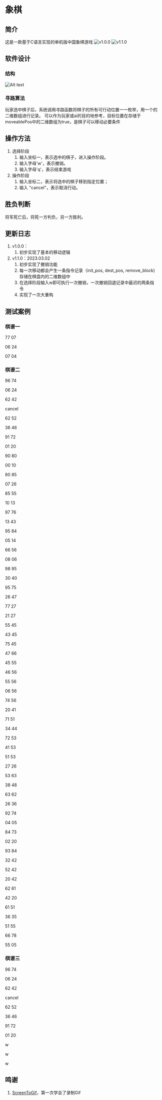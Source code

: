 # 象棋

## 简介

这是一款基于C语言实现的单机版中国象棋游戏
![v1.0.0](pictrue/chess%20v1.0.0.png)
![v1.1.0](pictrue/动画.gif)

## 软件设计

### 结构

![Alt text](pictrue/%E7%BB%93%E6%9E%84.jpg)

### 寻路算法

玩家选中棋子后，系统调用寻路函数将棋子的所有可行动位置一一枚举，用一个的二维数组进行记录。
可以作为玩家或ai的目的地参考，目标位置在存储于moveablePos中的二维数组为true，是棋子可以移动必要条件

## 操作方法

1. 选择阶段
   1. 输入坐标一，表示选中的棋子，进入操作阶段。
   2. 输入字母'w'，表示撤销。
   3. 输入字母'q'，表示结束游戏
2. 操作阶段
   1. 输入坐标二，表示将选中的棋子移到指定位置；
   2. 输入 "cancel"，表示取消行动。

## 胜负判断

将军死亡后，将死一方判负，另一方胜利。

## 更新日志

1. v1.0.0：
   1. 初步实现了基本的移动逻辑
2. v1.1.0：2023.03.02
   1. 初步实现了撤销功能 
   2. 每一次移动都会产生一条指令记录（init_pos, dest_pos, remove_block)存储在棋盘内的二维数组中
   3. 在选择阶段输入w即可执行一次撤销，一次撤销回退记录中最迟的两条指令
   4. 实现了一次大重构

## 测试案例

### 棋谱一

77 07

06 24

07 04

### 棋谱二

96 74

06 24

62 42

cancel

62 52

36 46

91 72

01 20

90 80

00 10

80 85

07 26

85 55

10 13

97 76

13 43

95 84

05 14

66 56

08 06

98 95

30 40

95 75

26 47

77 27

21 27

55 45

43 45

75 45

47 66

45 55

46 56

55 56

06 56

74 56

20 41

71 51

34 44

72 53

41 53

51 53

27 26

53 63

38 48

63 62

26 36

92 74

04 05

84 73

02 20

93 84

32 42

52 42

20 42

62 61

42 20

61 51

36 35

51 55

66 78

55 05

### 棋谱三

96 74

06 24

62 42

cancel

62 52

36 46

91 72

01 20

w

w

w

## 鸣谢

1. [ScreenToGif](https://github.com/NickeManarin/ScreenToGif)，第一次学会了录制Gif
